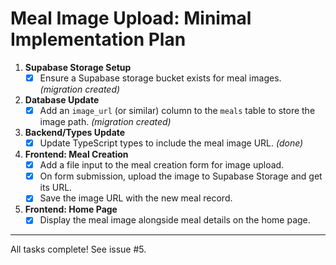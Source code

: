 # Meal Image Upload: Minimal Implementation Plan

1. **Supabase Storage Setup**
   - [x] Ensure a Supabase storage bucket exists for meal images. *(migration created)*

2. **Database Update**
   - [x] Add an `image_url` (or similar) column to the `meals` table to store the image path. *(migration created)*

3. **Backend/Types Update**
   - [x] Update TypeScript types to include the meal image URL. *(done)*

4. **Frontend: Meal Creation**
   - [x] Add a file input to the meal creation form for image upload.
   - [x] On form submission, upload the image to Supabase Storage and get its URL.
   - [x] Save the image URL with the new meal record.

5. **Frontend: Home Page**
   - [x] Display the meal image alongside meal details on the home page.

---

All tasks complete! See issue #5.
